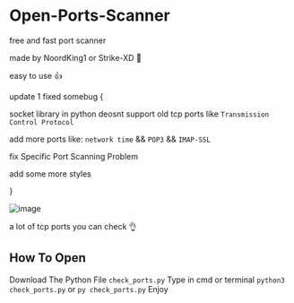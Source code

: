 # Open-Ports-Scanner

free and fast port scanner

made by NoordKing1 or Strike-XD 💖

easy to use 👍

update 1 fixed somebug {

  socket library in python deosnt support old tcp ports like `Transmission Control Protocol`
  
  add more ports like: `network time` && `POP3` && `IMAP-SSL`
  
  fix Specific Port Scanning Problem
  
  add some more styles

}


![image](https://user-images.githubusercontent.com/73787446/124304198-392ed280-db18-11eb-8a0e-747c2a3faa2b.png)


a lot of tcp ports you can check 👌

## How To Open

Download The Python File `check_ports.py`
Type in cmd or terminal `python3 check_ports.py` or `py check_ports.py`
Enjoy

